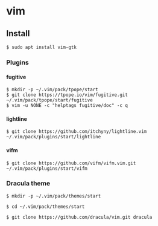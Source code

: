 # vim

## Install

```shell
$ sudo apt install vim-gtk
```

### Plugins

#### fugitive
```shell
$ mkdir -p ~/.vim/pack/tpope/start
$ git clone https://tpope.io/vim/fugitive.git ~/.vim/pack/tpope/start/fugitive
$ vim -u NONE -c "helptags fugitive/doc" -c q
```

#### lightline
```shell
$ git clone https://github.com/itchyny/lightline.vim ~/.vim/pack/plugins/start/lightline
```

#### vifm
```shell
$ git clone https://github.com/vifm/vifm.vim.git ~/.vim/pack/plugins/start/vifm
```

### Dracula theme

```shell
$ mkdir -p ~/.vim/pack/themes/start

$ cd ~/.vim/pack/themes/start

$ git clone https://github.com/dracula/vim.git dracula
```
